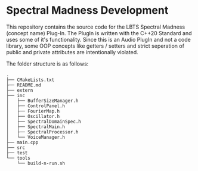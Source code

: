 # Spectral Madness Development

This repository contains the source code for the LBTS Spectral Madness (concept name) Plug-In.
The PlugIn is written with the C++20 Standard and uses some of it's functionality.
Since this is an Audio PlugIn and not a code library, some OOP concepts like getters / setters
and strict seperation of public and private attributes are intentionally violated.

The folder structure is as follows:

```
.
├── CMakeLists.txt
├── README.md
├── extern
├── inc
│   ├── BufferSizeManager.h
│   ├── ControlPanel.h
│   ├── FourierMap.h
│   ├── Oscillator.h
│   ├── SpectralDomainSpec.h
│   ├── SpectralMain.h
│   ├── SpectralProcessor.h
│   └── VoiceManager.h
├── main.cpp
├── src
├── test
└── tools
    └── build-n-run.sh
```
